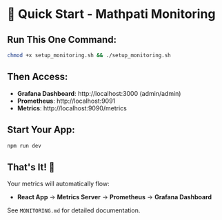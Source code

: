 # 🚀 Quick Start - Mathpati Monitoring

## Run This One Command:

```bash
chmod +x setup_monitoring.sh && ./setup_monitoring.sh
```

## Then Access:

- **Grafana Dashboard**: http://localhost:3000 (admin/admin)
- **Prometheus**: http://localhost:9091
- **Metrics**: http://localhost:9090/metrics

## Start Your App:

```bash
npm run dev
```

## That's It! 🎉

Your metrics will automatically flow:
- **React App** → **Metrics Server** → **Prometheus** → **Grafana Dashboard**

See `MONITORING.md` for detailed documentation.
